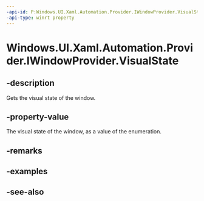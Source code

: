 ```yaml
---
-api-id: P:Windows.UI.Xaml.Automation.Provider.IWindowProvider.VisualState
-api-type: winrt property
---
```


<!-- Property syntax
public Windows.UI.Xaml.Automation.WindowVisualState VisualState { get; }
-->

# Windows.UI.Xaml.Automation.Provider.IWindowProvider.VisualState

## -description
Gets the visual state of the window.



## -property-value
The visual state of the window, as a value of the enumeration.

## -remarks

## -examples

## -see-also
